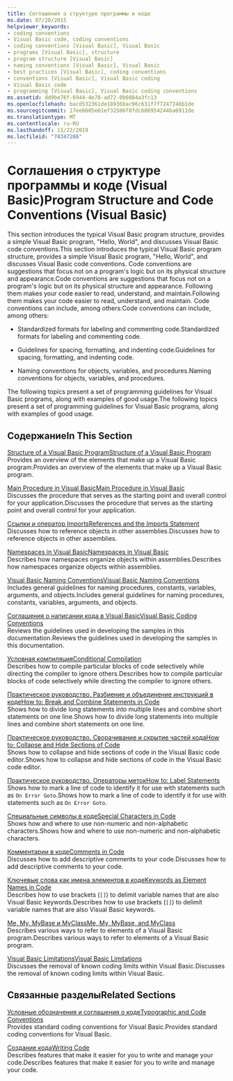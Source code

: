 ```yaml
---
title: Соглашения о структуре программы и коде
ms.date: 07/20/2015
helpviewer_keywords:
- coding conventions
- Visual Basic code, coding conventions
- coding conventions [Visual Basic], Visual Basic
- programs [Visual Basic], structure
- program structure [Visual Basic]
- naming conventions [Visual Basic], Visual Basic
- best practices [Visual Basic], coding conventions
- conventions [Visual Basic], Visual Basic coding
- Visual Basic code
- programming [Visual Basic], Visual Basic coding conventions
ms.assetid: dd9be76f-6944-4e78-ad72-0b6084a3fc13
ms.openlocfilehash: bacd532361de18936bac96c631f7f7247246b1de
ms.sourcegitcommit: 17ee6605e01ef32506f8fdc686954244ba6911de
ms.translationtype: MT
ms.contentlocale: ru-RU
ms.lasthandoff: 11/22/2019
ms.locfileid: "74347286"
---
```

# <a name="program-structure-and-code-conventions-visual-basic"></a><span data-ttu-id="622a9-102">Соглашения о структуре программы и коде (Visual Basic)</span><span class="sxs-lookup"><span data-stu-id="622a9-102">Program Structure and Code Conventions (Visual Basic)</span></span>
<span data-ttu-id="622a9-103">This section introduces the typical Visual Basic program structure, provides a simple Visual Basic program, "Hello, World", and discusses Visual Basic code conventions.</span><span class="sxs-lookup"><span data-stu-id="622a9-103">This section introduces the typical Visual Basic program structure, provides a simple Visual Basic program, "Hello, World", and discusses Visual Basic code conventions.</span></span> <span data-ttu-id="622a9-104">Code conventions are suggestions that focus not on a program's logic but on its physical structure and appearance.</span><span class="sxs-lookup"><span data-stu-id="622a9-104">Code conventions are suggestions that focus not on a program's logic but on its physical structure and appearance.</span></span> <span data-ttu-id="622a9-105">Following them makes your code easier to read, understand, and maintain.</span><span class="sxs-lookup"><span data-stu-id="622a9-105">Following them makes your code easier to read, understand, and maintain.</span></span> <span data-ttu-id="622a9-106">Code conventions can include, among others:</span><span class="sxs-lookup"><span data-stu-id="622a9-106">Code conventions can include, among others:</span></span>  
  
- <span data-ttu-id="622a9-107">Standardized formats for labeling and commenting code.</span><span class="sxs-lookup"><span data-stu-id="622a9-107">Standardized formats for labeling and commenting code.</span></span>  
  
- <span data-ttu-id="622a9-108">Guidelines for spacing, formatting, and indenting code.</span><span class="sxs-lookup"><span data-stu-id="622a9-108">Guidelines for spacing, formatting, and indenting code.</span></span>  
  
- <span data-ttu-id="622a9-109">Naming conventions for objects, variables, and procedures.</span><span class="sxs-lookup"><span data-stu-id="622a9-109">Naming conventions for objects, variables, and procedures.</span></span>  
  
 <span data-ttu-id="622a9-110">The following topics present a set of programming guidelines for Visual Basic programs, along with examples of good usage.</span><span class="sxs-lookup"><span data-stu-id="622a9-110">The following topics present a set of programming guidelines for Visual Basic programs, along with examples of good usage.</span></span>  
  
## <a name="in-this-section"></a><span data-ttu-id="622a9-111">Содержание</span><span class="sxs-lookup"><span data-stu-id="622a9-111">In This Section</span></span>  
 [<span data-ttu-id="622a9-112">Structure of a Visual Basic Program</span><span class="sxs-lookup"><span data-stu-id="622a9-112">Structure of a Visual Basic Program</span></span>](../../../visual-basic/programming-guide/program-structure/structure-of-a-visual-basic-program.md)  
 <span data-ttu-id="622a9-113">Provides an overview of the elements that make up a Visual Basic program.</span><span class="sxs-lookup"><span data-stu-id="622a9-113">Provides an overview of the elements that make up a Visual Basic program.</span></span>  
  
 [<span data-ttu-id="622a9-114">Main Procedure in Visual Basic</span><span class="sxs-lookup"><span data-stu-id="622a9-114">Main Procedure in Visual Basic</span></span>](../../../visual-basic/programming-guide/program-structure/main-procedure.md)  
 <span data-ttu-id="622a9-115">Discusses the procedure that serves as the starting point and overall control for your application.</span><span class="sxs-lookup"><span data-stu-id="622a9-115">Discusses the procedure that serves as the starting point and overall control for your application.</span></span>  
  
 [<span data-ttu-id="622a9-116">Ссылки и оператор Imports</span><span class="sxs-lookup"><span data-stu-id="622a9-116">References and the Imports Statement</span></span>](../../../visual-basic/programming-guide/program-structure/references-and-the-imports-statement.md)  
 <span data-ttu-id="622a9-117">Discusses how to reference objects in other assemblies.</span><span class="sxs-lookup"><span data-stu-id="622a9-117">Discusses how to reference objects in other assemblies.</span></span>  
  
 [<span data-ttu-id="622a9-118">Namespaces in Visual Basic</span><span class="sxs-lookup"><span data-stu-id="622a9-118">Namespaces in Visual Basic</span></span>](../../../visual-basic/programming-guide/program-structure/namespaces.md)  
 <span data-ttu-id="622a9-119">Describes how namespaces organize objects within assemblies.</span><span class="sxs-lookup"><span data-stu-id="622a9-119">Describes how namespaces organize objects within assemblies.</span></span>  
  
 [<span data-ttu-id="622a9-120">Visual Basic Naming Conventions</span><span class="sxs-lookup"><span data-stu-id="622a9-120">Visual Basic Naming Conventions</span></span>](../../../visual-basic/programming-guide/program-structure/naming-conventions.md)  
 <span data-ttu-id="622a9-121">Includes general guidelines for naming procedures, constants, variables, arguments, and objects.</span><span class="sxs-lookup"><span data-stu-id="622a9-121">Includes general guidelines for naming procedures, constants, variables, arguments, and objects.</span></span>  
  
 [<span data-ttu-id="622a9-122">Соглашения о написании кода в Visual Basic</span><span class="sxs-lookup"><span data-stu-id="622a9-122">Visual Basic Coding Conventions</span></span>](../../../visual-basic/programming-guide/program-structure/coding-conventions.md)  
 <span data-ttu-id="622a9-123">Reviews the guidelines used in developing the samples in this documentation.</span><span class="sxs-lookup"><span data-stu-id="622a9-123">Reviews the guidelines used in developing the samples in this documentation.</span></span>  
  
 [<span data-ttu-id="622a9-124">Условная компиляция</span><span class="sxs-lookup"><span data-stu-id="622a9-124">Conditional Compilation</span></span>](../../../visual-basic/programming-guide/program-structure/conditional-compilation.md)  
 <span data-ttu-id="622a9-125">Describes how to compile particular blocks of code selectively while directing the compiler to ignore others.</span><span class="sxs-lookup"><span data-stu-id="622a9-125">Describes how to compile particular blocks of code selectively while directing the compiler to ignore others.</span></span>  
  
 [<span data-ttu-id="622a9-126">Практическое руководство. Разбиение и объединение инструкций в коде</span><span class="sxs-lookup"><span data-stu-id="622a9-126">How to: Break and Combine Statements in Code</span></span>](../../../visual-basic/programming-guide/program-structure/how-to-break-and-combine-statements-in-code.md)  
 <span data-ttu-id="622a9-127">Shows how to divide long statements into multiple lines and combine short statements on one line.</span><span class="sxs-lookup"><span data-stu-id="622a9-127">Shows how to divide long statements into multiple lines and combine short statements on one line.</span></span>  
  
 [<span data-ttu-id="622a9-128">Практическое руководство. Сворачивание и скрытие частей кода</span><span class="sxs-lookup"><span data-stu-id="622a9-128">How to: Collapse and Hide Sections of Code</span></span>](../../../visual-basic/programming-guide/program-structure/how-to-collapse-and-hide-sections-of-code.md)  
 <span data-ttu-id="622a9-129">Shows how to collapse and hide sections of code in the Visual Basic code editor.</span><span class="sxs-lookup"><span data-stu-id="622a9-129">Shows how to collapse and hide sections of code in the Visual Basic code editor.</span></span>  
  
 [<span data-ttu-id="622a9-130">Практическое руководство. Операторы меток</span><span class="sxs-lookup"><span data-stu-id="622a9-130">How to: Label Statements</span></span>](../../../visual-basic/programming-guide/program-structure/how-to-label-statements.md)  
 <span data-ttu-id="622a9-131">Shows how to mark a line of code to identify it for use with statements such as `On Error Goto`.</span><span class="sxs-lookup"><span data-stu-id="622a9-131">Shows how to mark a line of code to identify it for use with statements such as `On Error Goto`.</span></span>  
  
 [<span data-ttu-id="622a9-132">Специальные символы в коде</span><span class="sxs-lookup"><span data-stu-id="622a9-132">Special Characters in Code</span></span>](../../../visual-basic/programming-guide/program-structure/special-characters-in-code.md)  
 <span data-ttu-id="622a9-133">Shows how and where to use non-numeric and non-alphabetic characters.</span><span class="sxs-lookup"><span data-stu-id="622a9-133">Shows how and where to use non-numeric and non-alphabetic characters.</span></span>  
  
 [<span data-ttu-id="622a9-134">Комментарии в коде</span><span class="sxs-lookup"><span data-stu-id="622a9-134">Comments in Code</span></span>](../../../visual-basic/programming-guide/program-structure/comments-in-code.md)  
 <span data-ttu-id="622a9-135">Discusses how to add descriptive comments to your code.</span><span class="sxs-lookup"><span data-stu-id="622a9-135">Discusses how to add descriptive comments to your code.</span></span>  
  
 [<span data-ttu-id="622a9-136">Ключевые слова как имена элементов в коде</span><span class="sxs-lookup"><span data-stu-id="622a9-136">Keywords as Element Names in Code</span></span>](../../../visual-basic/programming-guide/program-structure/keywords-as-element-names-in-code.md)  
 <span data-ttu-id="622a9-137">Describes how to use brackets (`[]`) to delimit variable names that are also Visual Basic keywords.</span><span class="sxs-lookup"><span data-stu-id="622a9-137">Describes how to use brackets (`[]`) to delimit variable names that are also Visual Basic keywords.</span></span>  
  
 [<span data-ttu-id="622a9-138">Me, My, MyBase и MyClass</span><span class="sxs-lookup"><span data-stu-id="622a9-138">Me, My, MyBase, and MyClass</span></span>](../../../visual-basic/programming-guide/program-structure/me-my-mybase-and-myclass.md)  
 <span data-ttu-id="622a9-139">Describes various ways to refer to elements of a Visual Basic program.</span><span class="sxs-lookup"><span data-stu-id="622a9-139">Describes various ways to refer to elements of a Visual Basic program.</span></span>  
  
 [<span data-ttu-id="622a9-140">Visual Basic Limitations</span><span class="sxs-lookup"><span data-stu-id="622a9-140">Visual Basic Limitations</span></span>](../../../visual-basic/programming-guide/program-structure/limitations.md)  
 <span data-ttu-id="622a9-141">Discusses the removal of known coding limits within Visual Basic.</span><span class="sxs-lookup"><span data-stu-id="622a9-141">Discusses the removal of known coding limits within Visual Basic.</span></span>  
  
## <a name="related-sections"></a><span data-ttu-id="622a9-142">Связанные разделы</span><span class="sxs-lookup"><span data-stu-id="622a9-142">Related Sections</span></span>  
 [<span data-ttu-id="622a9-143">Условные обозначения и соглашения о коде</span><span class="sxs-lookup"><span data-stu-id="622a9-143">Typographic and Code Conventions</span></span>](../../../visual-basic/language-reference/typographic-and-code-conventions.md)  
 <span data-ttu-id="622a9-144">Provides standard coding conventions for Visual Basic.</span><span class="sxs-lookup"><span data-stu-id="622a9-144">Provides standard coding conventions for Visual Basic.</span></span>  
  
 [<span data-ttu-id="622a9-145">Создание кода</span><span class="sxs-lookup"><span data-stu-id="622a9-145">Writing Code</span></span>](/visualstudio/ide/writing-code-in-the-code-and-text-editor)  
 <span data-ttu-id="622a9-146">Describes features that make it easier for you to write and manage your code.</span><span class="sxs-lookup"><span data-stu-id="622a9-146">Describes features that make it easier for you to write and manage your code.</span></span>
